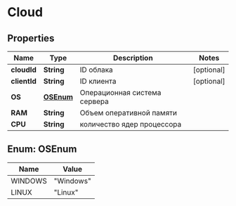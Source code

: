 # Cloud

## Properties
Name | Type | Description | Notes
------------ | ------------- | ------------- | -------------
**cloudId** | **String** | ID облака |  [optional]
**clientId** | **String** | ID клиента |  [optional]
**OS** | [**OSEnum**](#OSEnum) | Операционная система сервера | 
**RAM** | **String** | Объем оперативной памяти | 
**CPU** | **String** | количество ядер процессора | 

<a name="OSEnum"></a>
## Enum: OSEnum
Name | Value
---- | -----
WINDOWS | &quot;Windows&quot;
LINUX | &quot;Linux&quot;

